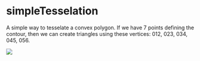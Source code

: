 # simpleTesselation

A simple way to tesselate a convex polygon. If we have 7 points defining the contour,
then we can create triangles using these vertices: 012, 023, 034, 045, 056.

![](https://raw.githubusercontent.com/hamoid/Fun-Programming/master/processing/ideas/2018/03/simpleTesselation/thumb.png)

